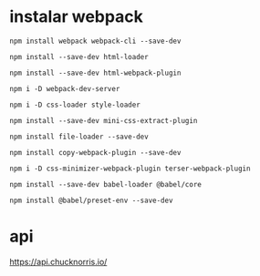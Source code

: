 # instalar webpack
`npm install webpack webpack-cli --save-dev`

`npm install --save-dev html-loader`

`npm install --save-dev html-webpack-plugin`

`npm i -D webpack-dev-server`

`npm i -D css-loader style-loader`

`npm install --save-dev mini-css-extract-plugin`

`npm install file-loader --save-dev`

`npm install copy-webpack-plugin --save-dev`

`npm i -D css-minimizer-webpack-plugin terser-webpack-plugin`

`npm install --save-dev babel-loader @babel/core`

`npm install @babel/preset-env --save-dev`

# api
https://api.chucknorris.io/